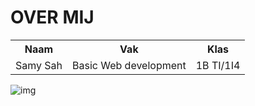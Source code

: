 <!DOCTYPE html>
<html lang="en">
<head>
	<meta charset="utf-8">
</head>
<body>
  <table>
	<h1>OVER MIJ</h1>
    <tr>
      <th>Naam</th>
      <th>Vak</th>
      <th>Klas</th>
    </tr>
    <tr>
      <td>Samy Sah</td>
      <td>Basic Web development</td>
      <td>1B TI/1I4</td>
  </table>
  <img scr="![](images/img.jpg)" alt="img">
</body>
</html>
